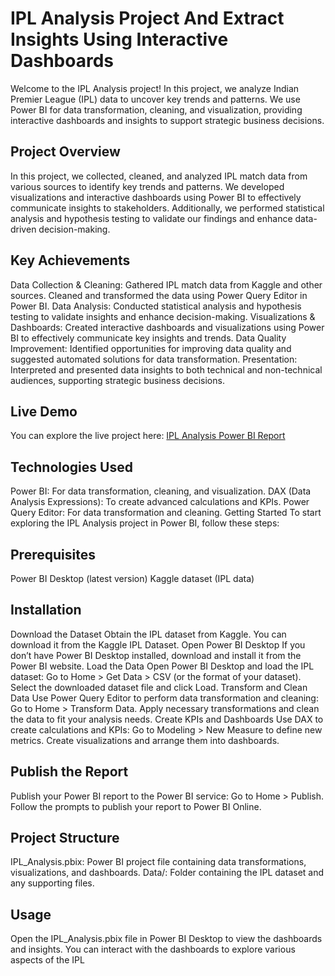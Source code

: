 # IPL Analysis Project And Extract Insights Using Interactive Dashboards
Welcome to the IPL Analysis project! In this project, we analyze Indian Premier League (IPL) data to uncover key trends and patterns. We use Power BI for data transformation, cleaning, and visualization, providing interactive dashboards and insights to support strategic business decisions.

## Project Overview
In this project, we collected, cleaned, and analyzed IPL match data from various sources to identify key trends and patterns. We developed visualizations and interactive dashboards using Power BI to effectively communicate insights to stakeholders. Additionally, we performed statistical analysis and hypothesis testing to validate our findings and enhance data-driven decision-making.

## Key Achievements
Data Collection & Cleaning: Gathered IPL match data from Kaggle and other sources. Cleaned and transformed the data using Power Query Editor in Power BI.
Data Analysis: Conducted statistical analysis and hypothesis testing to validate insights and enhance decision-making.
Visualizations & Dashboards: Created interactive dashboards and visualizations using Power BI to effectively communicate key insights and trends.
Data Quality Improvement: Identified opportunities for improving data quality and suggested automated solutions for data transformation.
Presentation: Interpreted and presented data insights to both technical and non-technical audiences, supporting strategic business decisions.
## Live Demo
You can explore the live project here: [IPL Analysis Power BI Report](https://app.powerbi.com/view?r=eyJrIjoiYTVlNzU5N2MtMGQ3OS00ZjU1LWE1NWYtYWYzMzVkMmVkMzdiIiwidCI6ImI2YzZjMjZlLTE2NGYtNDk5NC1hNWY5LWZmN2QxYTJjMzc1NSJ9)

## Technologies Used
Power BI: For data transformation, cleaning, and visualization.
DAX (Data Analysis Expressions): To create advanced calculations and KPIs.
Power Query Editor: For data transformation and cleaning.
Getting Started
To start exploring the IPL Analysis project in Power BI, follow these steps:

## Prerequisites
Power BI Desktop (latest version)
Kaggle dataset (IPL data)
## Installation
Download the Dataset
Obtain the IPL dataset from Kaggle. You can download it from the Kaggle IPL Dataset.
Open Power BI Desktop
If you don’t have Power BI Desktop installed, download and install it from the Power BI website.
Load the Data
Open Power BI Desktop and load the IPL dataset:
Go to Home > Get Data > CSV (or the format of your dataset).
Select the downloaded dataset file and click Load.
Transform and Clean Data
Use Power Query Editor to perform data transformation and cleaning:
Go to Home > Transform Data.
Apply necessary transformations and clean the data to fit your analysis needs.
Create KPIs and Dashboards
Use DAX to create calculations and KPIs:
Go to Modeling > New Measure to define new metrics.
Create visualizations and arrange them into dashboards.
## Publish the Report
Publish your Power BI report to the Power BI service:
Go to Home > Publish.
Follow the prompts to publish your report to Power BI Online.
## Project Structure
IPL_Analysis.pbix: Power BI project file containing data transformations, visualizations, and dashboards.
Data/: Folder containing the IPL dataset and any supporting files.
## Usage
Open the IPL_Analysis.pbix file in Power BI Desktop to view the dashboards and insights. You can interact with the dashboards to explore various aspects of the IPL
